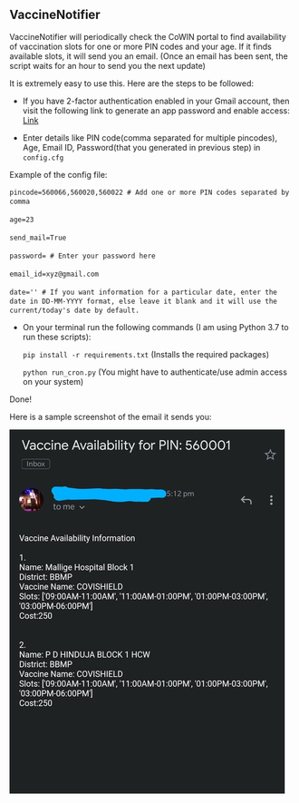 ## VaccineNotifier

VaccineNotifier will periodically check the CoWIN portal to find availability of vaccination slots for one or more PIN codes and your age. If it finds available slots, it will send you an email. (Once an email has been sent, the script waits for an hour to send you the next update)

It is extremely easy to use this. Here are the steps to be followed:

* If you have 2-factor authentication enabled in your Gmail account, then visit the following link to generate an app password and enable access:
  [Link](https://support.google.com/accounts/answer/185833?p=InvalidSecondFactor&visit_id=637554658548216477-2576856839&rd=1)

* Enter details like PIN code(comma separated for multiple pincodes), Age, Email ID, Password(that you generated in previous step) in `config.cfg`

Example of the config file:

    pincode=560066,560020,560022 # Add one or more PIN codes separated by comma
    
    age=23
    
    send_mail=True
    
    password= # Enter your password here
    
    email_id=xyz@gmail.com
    
    date='' # If you want information for a particular date, enter the date in DD-MM-YYYY format, else leave it blank and it will use the current/today's date by default.

* On your terminal run the following commands (I am using Python 3.7 to run these scripts):

  `pip install -r requirements.txt` (Installs the required packages)

  `python run_cron.py` (You might have to authenticate/use admin access on your system)
  
Done!

Here is a sample screenshot of the email it sends you:

![Screenshot](https://github.com/prash29/VaccineNotifier/blob/main/screenshot.jpg)
